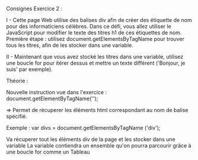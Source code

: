 Consignes Exercice 2 :

I -
Cette page Web utilise des balises div afin de créer
 des étiquette de nom pour des informaticiens célèbres.
Dans ce défi, vous allez utiliser le JavaScript pour 
modifier le texte des titres h1 de ces étiquettes de 
nom.
Première étape : utilisez document.getElementsByTagName
 pour trouver tous les titres, afin de les stocker dans
  une variable.


II -
Maintenant que vous avez stocké les titres dans une
 variable,
utilisez une boucle for pour itérer dessus et mettre
 un texte différent ('Bonjour, je suis' par exemple).



Théorie :

Nouvelle instruction vue dans l'exercice : 
document.getElementByTagName('<type de balise>');

=> Permet de récuperer les éléments html correspondant
 au nom de balise spécifié.

Exemple : var divs = document.getElementsByTagName
('div');

Va récuperer tout les éléments div de la page et
 les stocker dans une variable
La variable contiendra un ensemble qu'on pourra
 parcourir grâce à une boucle for comme un Tableau
